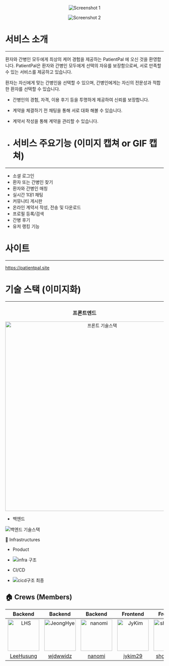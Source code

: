<div align="center">

![Screenshot 1](https://github.com/user-attachments/assets/7a2d1122-1f1f-46a7-80a8-256dddec0ecd)

![Screenshot 2](https://github.com/user-attachments/assets/03633a05-28f9-41dd-841e-6f0ea4b8eec3)

</div>

# 서비스 소개

---

환자와 간병인 모두에게 최상의 케어 경험을 제공하는 PatientPal 에 오신 것을 환영합니다. PatientPal은 환자와 간병인 모두에게 선택의 자유를 보장함으로써, 서로 만족할 수 있는 서비스를 제공하고 있습니다.

환자는 자신에게 맞는 간병인을 선택할 수 있으며, 간병인에게는 자신의 전문성과 적합한 환자를 선택할 수 있습니다. 

- 간병인의 경험, 자격, 이용 후기 등을 투명하게 제공하여 신뢰를 보장합니다.
- 계약을 체결하기 전 채팅을 통해 서로 대화 해볼 수 있습니다.
- 계약서 작성을 통해 계약을 관리할 수 있습니다.

- # 서비스 주요기능 (이미지 캡쳐 or GIF 캡쳐)

---

- 소셜 로그인
- 환자 또는 간병인 찾기
- 환자와 간병인 매칭
- 실시간 1대1 채팅
- 커뮤니티 게시판
- 온라인 계약서 작성, 전송 및 다운로드
- 프로필 등록/검색
- 간병 후기
- 유저 랭킹 기능

# 사이트

---

https://patientpal.site


# 기술 스택 (이미지화)

---

<div align="center">

### 프론트엔드

<img src="https://github.com/user-attachments/assets/7557ee08-2ced-4386-b867-e9c575d5c4cd" alt="프론트 기술스택" width="600">

</div>

- 백엔드

![백엔드 기술스택](https://github.com/user-attachments/assets/c3928302-fcc4-4044-8e0f-39c17fe5175e)

🔌 Infrastructures

- Product
- 
  ![infra 구조](https://github.com/user-attachments/assets/e002bfcb-0c36-4247-a662-55d49202c8da)

- CI/CD
- 
  ![cicd구조 최종](https://github.com/user-attachments/assets/d0a7903a-aca4-4650-bbd7-1bba5d73b957)


## 🏠 Crews (Members)

| Backend | Backend | Backend | Frontend | Frontend |
|:----------------------------------------------------------------------------------------------:|:------------------------------------------------------------------------------------------------:|:------------------------------------------------------------------------------------------------:|:------------------------------------------------------------------------------------------------:|:------------------------------------------------------------------------------------------------:|
| <img src="https://avatars.githubusercontent.com/u/128116509?v=4" width=100px alt="LHS"/> | <img src="https://avatars.githubusercontent.com/u/88189246?v=4" width=100px alt="JeongHye"/> | <img src="https://avatars.githubusercontent.com/u/72293953?v=4" width=100px alt="nanomi"/> | <img src="https://avatars.githubusercontent.com/u/132726283?v=4" width=100px alt="JyKim"/> | <img src="https://avatars.githubusercontent.com/u/84013707?v=4" width=100px alt="shgusgh12"/> |
|                          [LeeHusung](https://github.com/LeeHusung)                           |                          [wjdwwidz](https://github.com/wjdwwidz)                           |                        [nanomi](https://github.com/nanomi)        |                   [jykim29](https://github.com/jykim29)                           |                          [shgusgh12](https://github.com/shgusgh12)                           |
